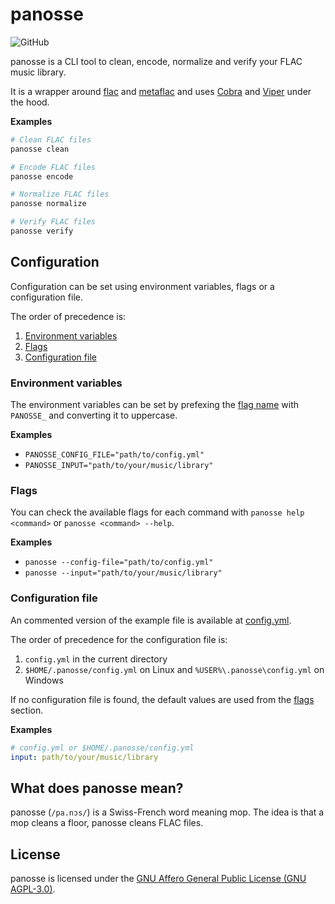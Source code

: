 # panosse

![GitHub](https://img.shields.io/github/license/ludelafo/panosse)

panosse is a CLI tool to clean, encode, normalize and verify your FLAC music library.

It is a wrapper around [flac](https://xiph.org/flac/documentation_tools_flac.html) and [metaflac](https://xiph.org/flac/documentation_tools_metaflac.html) and uses [Cobra](https://github.com/spf13/cobra) and [Viper](https://github.com/spf13/viper) under the hood.

**Examples**

```sh
# Clean FLAC files
panosse clean

# Encode FLAC files
panosse encode

# Normalize FLAC files
panosse normalize

# Verify FLAC files
panosse verify
```

## Configuration

Configuration can be set using environment variables, flags or a configuration file.

The order of precedence is:

1. [Environment variables](#environment-variables)
2. [Flags](#flags)
3. [Configuration file](#configuration-file)

### Environment variables

The environment variables can be set by prefexing the [flag name](#flags) with `PANOSSE_` and converting it to uppercase.

**Examples**

- `PANOSSE_CONFIG_FILE="path/to/config.yml"`
- `PANOSSE_INPUT="path/to/your/music/library"`

### Flags

You can check the available flags for each command with `panosse help <command>` or `panosse <command> --help`.

**Examples**

- `panosse --config-file="path/to/config.yml"`
- `panosse --input="path/to/your/music/library"`

### Configuration file

An commented version of the example file is available at [config.yml](./config.yml).

The order of precedence for the configuration file is:

1. `config.yml` in the current directory
2. `$HOME/.panosse/config.yml` on Linux and `%USER%\.panosse\config.yml` on Windows

If no configuration file is found, the default values are used from the [flags](#flags) section.

**Examples**

```yml
# config.yml or $HOME/.panosse/config.yml
input: path/to/your/music/library
```

## What does panosse mean?

panosse (`/pa.nɔs/`) is a Swiss-French word meaning mop. The idea is that a mop cleans a floor, panosse cleans FLAC files.

## License

panosse is licensed under the [GNU Affero General Public License (GNU AGPL-3.0)](./LICENSE).
